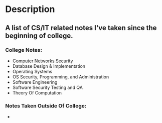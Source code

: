 # Description
## A list of CS/IT related notes I've taken since the beginning of college.
### College Notes:
- [Computer Networks Security]("https://github.com/kathylam204/cs-it-notes/blob/main/compnetsecuritynotes.md")
- Database Design & Implementation
- Operating Systems
- OS Security, Programming, and Administration
- Software Engineering
- Software Security Testing and QA
- Theory Of Computation

### Notes Taken Outside Of College:
-

